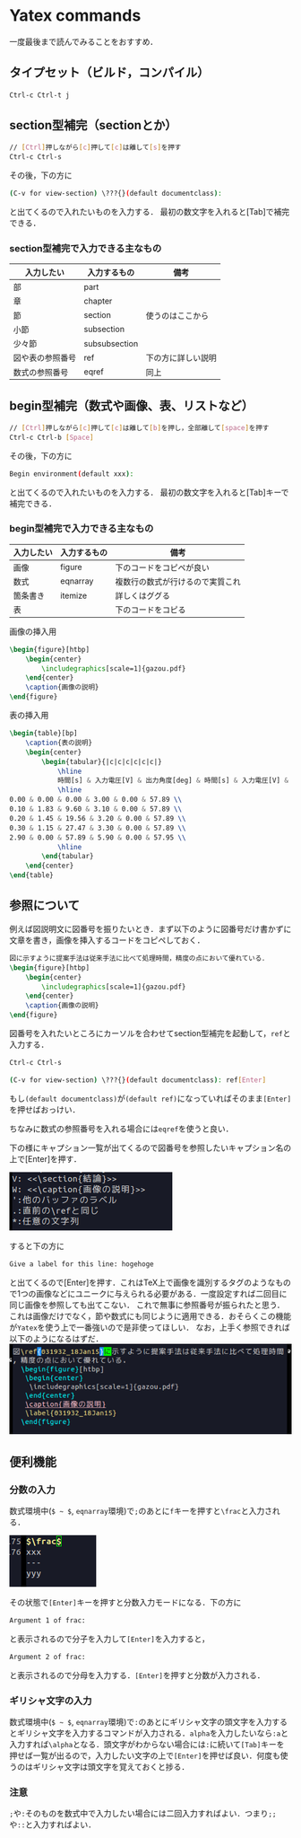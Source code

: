 # Yatex commands

一度最後まで読んでみることをおすすめ．

## タイプセット（ビルド，コンパイル）

``` bash
Ctrl-c Ctrl-t j
```
## section型補完（sectionとか）

```bash
// [Ctrl]押しながら[c]押して[c]は離して[s]を押す
Ctrl-c Ctrl-s
```

その後，下の方に

```bash
(C-v for view-section) \???{}(default documentclass):
```

と出てくるので入れたいものを入力する．
最初の数文字を入れると[Tab]で補完できる．

### section型補完で入力できる主なもの

|入力したい | 入力するもの | 備考 |
|---|---|---|
| 部 | part | |
| 章 | chapter | |
| 節 | section | 使うのはここから|
| 小節 | subsection | |
| 少々節 | subsubsection | |
| 図や表の参照番号 | ref | 下の方に詳しい説明|
| 数式の参照番号 | eqref | 同上 |

## begin型補完（数式や画像、表、リストなど）

```bash
// [Ctrl]押しながら[c]押して[c]は離して[b]を押し，全部離して[space]を押す
Ctrl-c Ctrl-b [Space]
```

その後，下の方に

```bash
Begin environment(default xxx):
```

と出てくるので入れたいものを入力する．
最初の数文字を入れると[Tab]キーで補完できる．

### begin型補完で入力できる主なもの

|入力したい | 入力するもの | 備考 |
|---|---|---|
| 画像 | figure | 下のコードをコピペが良い |
| 数式 | eqnarray | 複数行の数式が行けるので実質これ|
| 箇条書き | itemize | 詳しくはググる|
| 表 | | 下のコードをコピる|


画像の挿入用

```tex
\begin{figure}[htbp]
	\begin{center}
		\includegraphics[scale=1]{gazou.pdf}
	\end{center}
	\caption{画像の説明}
\end{figure}
```

表の挿入用

```tex
\begin{table}[bp]
	\caption{表の説明}
	\begin{center}
  		\begin{tabular}{|c|c|c|c|c|c|}
  			\hline
			時間[s] & 入力電圧[V] & 出力角度[deg] & 時間[s] & 入力電圧[V] & 出力角度[deg]\\ 
  			\hline
0.00 & 0.00 & 0.00 & 3.00 & 0.00 & 57.89 \\
0.10 & 1.83 & 9.60 & 3.10 & 0.00 & 57.89 \\
0.20 & 1.45 & 19.56 & 3.20 & 0.00 & 57.89 \\
0.30 & 1.15 & 27.47 & 3.30 & 0.00 & 57.89 \\
2.90 & 0.00 & 57.89 & 5.90 & 0.00 & 57.95 \\
			\hline
 		\end{tabular}
	\end{center}
\end{table}
```

## 参照について
例えば図説明文に図番号を振りたいとき．まず以下のように図番号だけ書かずに文章を書き，画像を挿入するコードをコピペしておく．

```tex
図に示すように提案手法は従来手法に比べて処理時間，精度の点において優れている．
\begin{figure}[htbp]
	\begin{center}
		\includegraphics[scale=1]{gazou.pdf}
	\end{center}
	\caption{画像の説明}
\end{figure}
```

図番号を入れたいところにカーソルを合わせてsection型補完を起動して，`ref`と入力する．

```bash
Ctrl-c Ctrl-s
```

```bash
(C-v for view-section) \???{}(default documentclass): ref[Enter]
```

もし`(default documentclass)`が`(default ref)`になっていればそのまま`[Enter]`を押せばおっけい．

ちなみに数式の参照番号を入れる場合には`eqref`を使うと良い．

下の様にキャプション一覧が出てくるので図番号を参照したいキャプション名の上で[Enter]を押す．

![参照の様子01](./reference_01.png)

すると下の方に

```bash
Give a label for this line: hogehoge
```

と出てくるので[Enter]を押す．これはTeX上で画像を識別するタグのようなもので1つの画像などにユニークに与えられる必要がある．一度設定すれば二回目に同じ画像を参照しても出てこない．
これで無事に参照番号が振られたと思う．これは画像だけでなく，節や数式にも同じように適用できる．おそらくこの機能が`Yatex`を使う上で一番強いので是非使ってほしい．
なお，上手く参照できれば以下のようになるはずだ．
![参照の様子02](./reference_02.png)

## 便利機能

### 分数の入力
数式環境中(`$ ~ $`, `eqnarray`環境)で`;`のあとに`f`キーを押すと`\frac`と入力される．

![分数の入力01](./frac_01.png)

その状態で`[Enter]`キーを押すと分数入力モードになる．下の方に

```bash
Argument 1 of frac:
```

と表示されるので分子を入力して`[Enter]`を入力すると，

```bash
Argument 2 of frac:
```

と表示されるので分母を入力する．`[Enter]`を押すと分数が入力される．

### ギリシャ文字の入力

数式環境中(`$ ~ $`, `eqnarray`環境)で`:`のあとにギリシャ文字の頭文字を入力するとギリシャ文字を入力するコマンドが入力される．`alpha`を入力したいなら`:a`と入力すれば`\alpha`となる．頭文字がわからない場合には`:`に続いて`[Tab]`キーを押せば一覧が出るので，入力したい文字の上で`[Enter]`を押せば良い．何度も使うのはギリシャ文字は頭文字を覚えておくと捗る．

### 注意
`;`や`:`そのものを数式中で入力したい場合には二回入力すればよい．つまり`;;`や`::`と入力すればよい．
